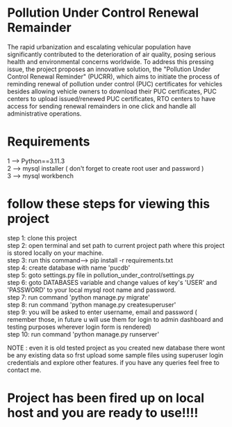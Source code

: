 # Pollution Under Control Renewal Remainder

The rapid urbanization and escalating vehicular population have significantly contributed to the deterioration of air quality, posing serious health and environmental concerns worldwide. To address this pressing issue, the project proposes an innovative solution, the "Pollution Under Control Renewal Reminder" (PUCRR), which aims to initiate the process of reminding renewal of pollution under control (PUC) certificates for vehicles besides allowing vehicle owners to download their PUC certificates, PUC centers to upload issued/renewed PUC certificates, RTO centers to have access for sending renewal remainders in one click and handle all administrative operations.

# Requirements
1 --> Python==3.11.3 <br>
2 --> mysql installer ( don't forget to create root user and password ) <br>
3 --> mysql workbench <br>

# follow these steps for viewing this project

step 1: clone this project  <br>
step 2: open terminal and set path to current project path where this project is stored locally on your machine.  <br>
step 3: run this command--> pip install -r requirements.txt  <br>
step 4: create database with name 'pucdb'  <br>
step 5: goto settings.py file in pollution_under_control/settings.py <br>
step 6: goto DATABASES variable and change values of key's 'USER' and 'PASSWORD' to your local mysql root name and password.  <br>
step 7: run command 'python manage.py migrate' <br>
step 8: run command 'python manage.py createsuperuser' <br>
step 9: you will be asked to enter username, email and password ( remember those, in future u will use them for login to admin dashboard and testing purposes wherever login form is rendered) <br>
step 10: run command 'python manage.py runserver' <br>


NOTE : even it is old tested project as you created new database there wont be any existing data so frst upload some sample files using superuser login credentials and explore other features. if you have any queries feel free to contact me. <br>

# Project has been fired up on local host and you are ready to use!!!!




